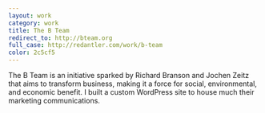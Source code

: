 ```yaml
---              
layout: work
category: work
title: The B Team
redirect_to: http://bteam.org
full_case: http://redantler.com/work/b-team
color: 2c5cf5
---
```

The B Team is an initiative sparked by Richard Branson and Jochen Zeitz that aims to transform business, making it a force for social, environmental, and economic benefit. I built a custom WordPress site to house much their marketing communications.